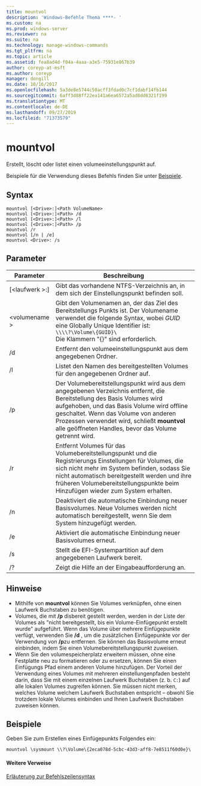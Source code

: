 ```yaml
---
title: mountvol
description: 'Windows-Befehle Thema ****- '
ms.custom: na
ms.prod: windows-server
ms.reviewer: na
ms.suite: na
ms.technology: manage-windows-commands
ms.tgt_pltfrm: na
ms.topic: article
ms.assetid: fea8ad4d-f04a-4aaa-a3e5-75931e867b39
author: coreyp-at-msft
ms.author: coreyp
manager: dongill
ms.date: 10/16/2017
ms.openlocfilehash: 5a3de8e5744c50acff3fdad0c7cf1dabf14fb144
ms.sourcegitcommit: 6aff3d88ff22ea141a6ea6572a5ad8dd6321f199
ms.translationtype: MT
ms.contentlocale: de-DE
ms.lasthandoff: 09/27/2019
ms.locfileid: "71373579"
---
```

# <a name="mountvol"></a>mountvol



Erstellt, löscht oder listet einen volumeeinstellungspunkt auf.

Beispiele für die Verwendung dieses Befehls finden Sie unter [Beispiele](#BKMK_examples).

## <a name="syntax"></a>Syntax

```
mountvol [<Drive>:]<Path VolumeName>
mountvol [<Drive>:]<Path> /d
mountvol [<Drive>:]<Path> /l
mountvol [<Drive>:]<Path> /p
mountvol /r
mountvol [/n | /e]
mountvol <Drive>: /s
```

## <a name="parameters"></a>Parameter

|Parameter|Beschreibung|
|---------|-----------|
|[\<laufwerk >:] <Path>|Gibt das vorhandene NTFS-Verzeichnis an, in dem sich der Einstellungspunkt befinden soll.|
|\<volumename >|Gibt den Volumenamen an, der das Ziel des Bereitstellungs Punkts ist. Der Volumename verwendet die folgende Syntax, wobei *GUID* eine Globally Unique Identifier ist:</br>`\\\\?\Volume\{GUID}\`</br>Die Klammern "{}" sind erforderlich.|
|/d|Entfernt den volumeeinstellungspunkt aus dem angegebenen Ordner.|
|/l|Listet den Namen des bereitgestellten Volumes für den angegebenen Ordner auf.|
|/p|Der Volumebereitstellungspunkt wird aus dem angegebenen Verzeichnis entfernt, die Bereitstellung des Basis Volumes wird aufgehoben, und das Basis Volume wird offline geschaltet. Wenn das Volume von anderen Prozessen verwendet wird, schließt **mountvol** alle geöffneten Handles, bevor das Volume getrennt wird.|
|/r|Entfernt Volumes für das Volumebereitstellungspunkt und die Registrierungs Einstellungen für Volumes, die sich nicht mehr im System befinden, sodass Sie nicht automatisch bereitgestellt werden und ihre früheren Volumebereitstellungspunkte beim Hinzufügen wieder zum System erhalten.|
|/n|Deaktiviert die automatische Einbindung neuer Basisvolumes. Neue Volumes werden nicht automatisch bereitgestellt, wenn Sie dem System hinzugefügt werden.|
|/e|Aktiviert die automatische Einbindung neuer Basisvolumes erneut.|
|/s|Stellt die EFI-Systempartition auf dem angegebenen Laufwerk bereit.|
|/?|Zeigt die Hilfe an der Eingabeaufforderung an.|

## <a name="remarks"></a>Hinweise

-   Mithilfe von **mountvol** können Sie Volumes verknüpfen, ohne einen Laufwerk Buchstaben zu benötigen.
-   Volumes, die mit **/p** disbereit gestellt werden, werden in der Liste der Volumes als "nicht bereitgestellt, bis ein Volume-Einfügepunkt erstellt wurde" aufgeführt. Wenn das Volume über mehrere Einfügepunkte verfügt, verwenden Sie **/d** , um die zusätzlichen Einfügepunkte vor der Verwendung von **/p**zu entfernen. Sie können das Basisvolume erneut einbinden, indem Sie einen Volumebereitstellungspunkt zuweisen.
-   Wenn Sie den volumespeicherplatz erweitern müssen, ohne eine Festplatte neu zu formatieren oder zu ersetzen, können Sie einen Einfügungs Pfad einem anderen Volume hinzufügen. Der Vorteil der Verwendung eines Volumes mit mehreren einstellungenpfaden besteht darin, dass Sie mit einem einzelnen Laufwerk Buchstaben (z. b. `C:`) auf alle lokalen Volumes zugreifen können. Sie müssen nicht merken, welches Volume welchem Laufwerk Buchstaben entspricht – obwohl Sie trotzdem lokale Volumes einbinden und Ihnen Laufwerk Buchstaben zuweisen können.

## <a name="BKMK_examples"></a>Beispiele

Geben Sie zum Erstellen eines Einfügepunkts Folgendes ein:
```
mountvol \sysmount \\?\Volume\{2eca078d-5cbc-43d3-aff8-7e8511f60d0e}\
```

#### <a name="additional-references"></a>Weitere Verweise

[Erläuterung zur Befehlszeilensyntax](command-line-syntax-key.md)

